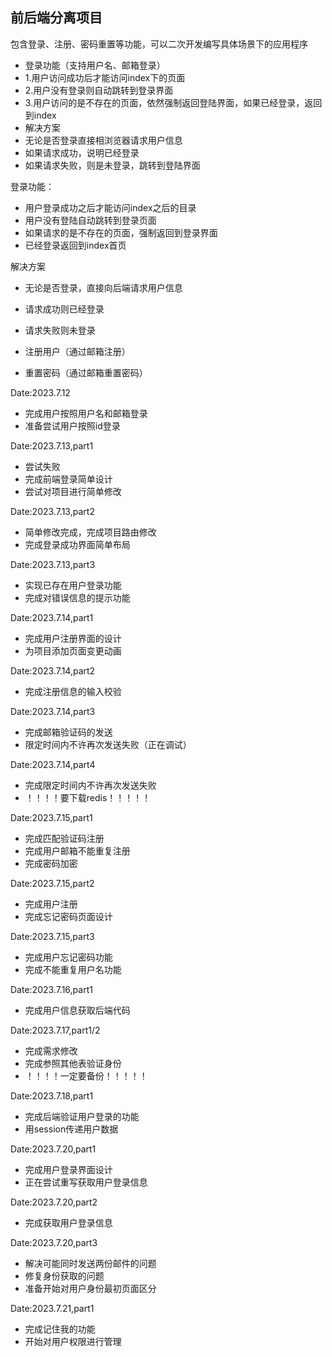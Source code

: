 ## 前后端分离项目

包含登录、注册、密码重置等功能，可以二次开发编写具体场景下的应用程序

* 登录功能（支持用户名、邮箱登录）
* 1.用户访问成功后才能访问index下的页面
* 2.用户没有登录则自动跳转到登录界面
* 3.用户访问的是不存在的页面，依然强制返回登陆界面，如果已经登录，返回到index
* 解决方案
* 无论是否登录直接相浏览器请求用户信息
* 如果请求成功，说明已经登录
* 如果请求失败，则是未登录，跳转到登陆界面

登录功能：

* 用户登录成功之后才能访问index之后的目录
* 用户没有登陆自动跳转到登录页面
* 如果请求的是不存在的页面，强制返回到登录界面
* 已经登录返回到index首页

解决方案

* 无论是否登录，直接向后端请求用户信息
* 请求成功则已经登录
* 请求失败则未登录


* 注册用户（通过邮箱注册）

* 重置密码（通过邮箱重置密码）

Date:2023.7.12

* 完成用户按照用户名和邮箱登录
* 准备尝试用户按照id登录

Date:2023.7.13,part1

* 尝试失败
* 完成前端登录简单设计
* 尝试对项目进行简单修改

Date:2023.7.13,part2

* 简单修改完成，完成项目路由修改
* 完成登录成功界面简单布局

Date:2023.7.13,part3

* 实现已存在用户登录功能
* 完成对错误信息的提示功能

Date:2023.7.14,part1

* 完成用户注册界面的设计
* 为项目添加页面变更动画

Date:2023.7.14,part2

* 完成注册信息的输入校验

Date:2023.7.14,part3

* 完成邮箱验证码的发送
* 限定时间内不许再次发送失败（正在调试）

Date:2023.7.14,part4

* 完成限定时间内不许再次发送失败
* ！！！！要下载redis！！！！！

Date:2023.7.15,part1

* 完成匹配验证码注册
* 完成用户邮箱不能重复注册
* 完成密码加密

Date:2023.7.15,part2

* 完成用户注册
* 完成忘记密码页面设计

Date:2023.7.15,part3

* 完成用户忘记密码功能
* 完成不能重复用户名功能

Date:2023.7.16,part1

* 完成用户信息获取后端代码

Date:2023.7.17,part1/2

* 完成需求修改
* 完成参照其他表验证身份
* ！！！！一定要备份！！！！！

Date:2023.7.18,part1

* 完成后端验证用户登录的功能
* 用session传递用户数据

Date:2023.7.20,part1

* 完成用户登录界面设计
* 正在尝试重写获取用户登录信息

Date:2023.7.20,part2

* 完成获取用户登录信息

Date:2023.7.20,part3

* 解决可能同时发送两份邮件的问题
* 修复身份获取的问题
* 准备开始对用户身份最初页面区分

Date:2023.7.21,part1

* 完成记住我的功能
* 开始对用户权限进行管理
